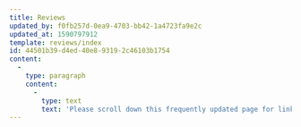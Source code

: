 ```yaml
---
title: Reviews
updated_by: f0fb257d-0ea9-4703-bb42-1a4723fa9e2c
updated_at: 1590797912
template: reviews/index
id: 44501b39-d4ed-40e8-9319-2c46103b1754
content:
  -
    type: paragraph
    content:
      -
        type: text
        text: 'Please scroll down this frequently updated page for links to book reviews related to the series.'
---
```

